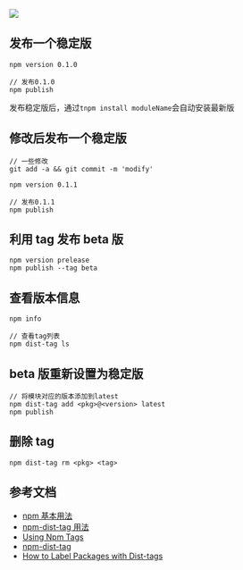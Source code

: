 ![](../img/bg/post-bg-npm.png")

## 发布一个稳定版

```
npm version 0.1.0

// 发布0.1.0
npm publish
```

发布稳定版后，通过`tnpm install moduleName`会自动安装最新版

## 修改后发布一个稳定版

```
// 一些修改
git add -a && git commit -m 'modify'

npm version 0.1.1

// 发布0.1.1
npm publish
```

## 利用 tag 发布 beta 版

```
npm version prelease
npm publish --tag beta
```

## 查看版本信息

```
npm info

// 查看tag列表
npm dist-tag ls
```

## beta 版重新设置为稳定版

```
// 将模块对应的版本添加到latest
npm dist-tag add <pkg>@<version> latest
npm publish
```

## 删除 tag

```
npm dist-tag rm <pkg> <tag>
```

## 参考文档

- [npm 基本用法](https://segmentfault.com/a/1190000007665813)
- [npm-dist-tag 用法](https://github.com/liangklfangl/npm-dist-tag)
- [Using Npm Tags](http://jbavari.github.io/blog/2015/10/16/using-npm-tags/)
- [npm-dist-tag](https://docs.npmjs.com/cli/dist-tag)
- [How to Label Packages with Dist-tags](https://docs.npmjs.com/getting-started/using-tags)
